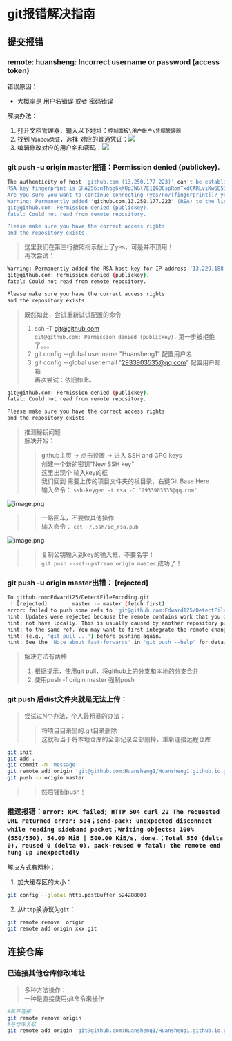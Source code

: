 # git报错解决指南

## 提交报错

### remote: huansheng: Incorrect username or password (access token)
错误原因：

* 大概率是 用户名错误 或者 密码错误

解决办法：

1. 打开文档管理器，输入以下地址：`控制面板\用户帐户\凭据管理器`
2. 找到 `Window凭证`，选择 对应的普通凭证：![](https://cdn.jsdelivr.net/gh/Huansheng1/myimg/PicGo/20210419230728.png)
3. 编辑修改对应的用户名和密码：![](https://cdn.jsdelivr.net/gh/Huansheng1/myimg/PicGo/20210419230821.png)

### git push -u origin master报错：Permission denied (publickey).

``` bash
The authenticity of host 'github.com (13.250.177.223)' can't be established.
RSA key fingerprint is SHA256:nThbg6kXUpJWGl7E1IGOCspRomTxdCARLviKw6E5SY8.
Are you sure you want to continue connecting (yes/no/[fingerprint])? yes
Warning: Permanently added 'github.com,13.250.177.223' (RSA) to the list of known hosts.
git@github.com: Permission denied (publickey).
fatal: Could not read from remote repository.

Please make sure you have the correct access rights
and the repository exists.
```

> 这里我们在第三行按照指示敲上了yes，可是并不顶用！  
> 再次尝试：  

``` bash
Warning: Permanently added the RSA host key for IP address '13.229.188.59' to the list of known hosts.
git@github.com: Permission denied (publickey).
fatal: Could not read from remote repository.      

Please make sure you have the correct access rights
and the repository exists.
```

> 既然如此，尝试重新试试配置的命令  
> 1. ssh -T git@github.com  
> `git@github.com: Permission denied (publickey).` 第一步被拒绝了。。。  
> 2. git config --global user.name "Huansheng1"  配置用户名  
> 3. git config --global user.email "2933903535@qq.com"  配置用户邮箱  
> 再次尝试：依旧如此。  

``` bash
git@github.com: Permission denied (publickey).
fatal: Could not read from remote repository.

Please make sure you have the correct access rights
and the repository exists.
```

> 推测秘钥问题  
> 解决开始：  
>> github主页 -> 点击设置 -> 进入 SSH and GPG keys  
>> 创建一个新的密钥"New SSH key"  
>> 这里出现个 输入key的框  
>> 我们回到 需要上传的项目文件夹的根目录，右键Git Base Here  
>> 输入命令： `ssh-keygen -t rsa -C "2933903535@qq.com"`

![image.png](https://i.loli.net/2020/06/03/SljRmrN7YWadC8c.png)

  

>> 一路回车，不要做其他操作  
>> 输入命令： `cat ~/.ssh/id_rsa.pub`

![image.png](https://i.loli.net/2020/06/03/ArZzyWu3dYt9Jis.png)

  

>> 复制公钥输入到key的输入框，不要名字！  
>> `git push --set-upstream origin master` 成功了！  

### git push -u origin master出错： [rejected]

``` bash
To github.com:Edward125/DetectFileEncoding.git
 ! [rejected]        master -> master (fetch first)
error: failed to push some refs to 'git@github.com:Edward125/DetectFileEncoding.git'
hint: Updates were rejected because the remote contains work that you do
hint: not have locally. This is usually caused by another repository pushing
hint: to the same ref. You may want to first integrate the remote changes
hint: (e.g., 'git pull ...') before pushing again.
hint: See the 'Note about fast-forwards' in 'git push --help' for details.
```

> 解决方法有两种  
> 1. 根据提示，使用git pull，将github上的分支和本地的分支合并  
> 2. 使用push -f origin master 强制push  

### git push 后dist文件夹就是无法上传：

> 尝试过N个办法，个人最粗暴的办法：  
>> 将项目目录里的.git目录删除  
>> 这就相当于将本地仓库的全部记录全部删掉，重新连接远程仓库  

``` bash
git init
git add .
git commit -m 'message'
git remote add origin 'git@github.com:Huansheng1/Huansheng1.github.io.git'
git push -u origin master
```

>> 然后强制push！  

### 推送报错：`error: RPC failed; HTTP 504 curl 22 The requested URL returned error: 504；send-pack: unexpected disconnect while reading sideband packet；Writing objects: 100% (550/550), 54.09 MiB | 500.00 KiB/s, done.；Total 550 (delta 0), reused 0 (delta 0), pack-reused 0 fatal: the remote end hung up unexpectedly`

解决方式有两种：
1. 加大缓存区的大小：
```bash
git config --global http.postBuffer 524288000 
```

2. 从`http`换协议为`git`：
```bash
git remote remove  origin
git remote add origin xxx.git
```

## 连接仓库

### 已连接其他仓库修改地址

> 多种方法操作：  
> 一种是直接使用git命令来操作  

``` bash
#断开连接
git remote remove origin
#与仓库关联
git remote add origin 'git@github.com:Huansheng1/Huansheng1.github.io.git'
```
